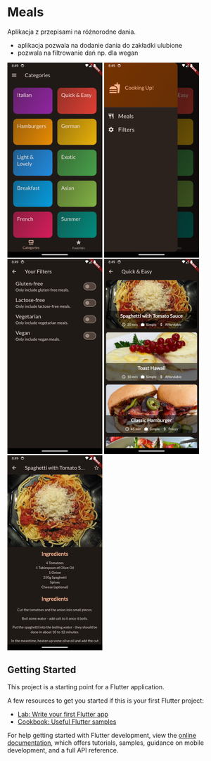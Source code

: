 # Meals

Aplikacja z przepisami na różnorodne dania.
  - aplikacja pozwala na dodanie dania do zakładki ulubione
  - pozwala na filtrowanie dań np. dla wegan

![Screen_1](https://github.com/dejwid03/meals_app/blob/main/screenshots/Screenshot_1715028556.png)
![Screen_2](https://github.com/dejwid03/meals_app/blob/main/screenshots/Screenshot_1715028564.png)
![Screen_3](https://github.com/dejwid03/meals_app/blob/main/screenshots/Screenshot_1715028574.png)
![Screen_4](https://github.com/dejwid03/meals_app/blob/main/screenshots/Screenshot_1715028589.png)
![Screen_5](https://github.com/dejwid03/meals_app/blob/main/screenshots/Screenshot_1715028595.png)

## Getting Started

This project is a starting point for a Flutter application.

A few resources to get you started if this is your first Flutter project:

- [Lab: Write your first Flutter app](https://docs.flutter.dev/get-started/codelab)
- [Cookbook: Useful Flutter samples](https://docs.flutter.dev/cookbook)

For help getting started with Flutter development, view the
[online documentation](https://docs.flutter.dev/), which offers tutorials,
samples, guidance on mobile development, and a full API reference.
